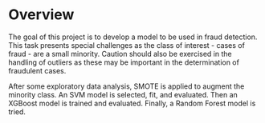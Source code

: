 # Overview

The goal of this project is to develop a model to be used in fraud detection. This task presents special challenges as the class of interest - cases of fraud - are a small minority. Caution should also be exercised in the handling of outliers as these may be important in the determination of fraudulent cases.

After some exploratory data analysis, SMOTE is applied to augment the minority class. An SVM model is selected, fit, and evaluated. Then an XGBoost model is trained and evaluated. Finally, a Random Forest model is tried.
